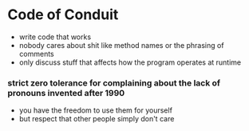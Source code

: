 # Code of Conduit
* write code that works
* nobody cares about shit like method names or the phrasing of comments
* only discuss stuff that affects how the program operates at runtime

### strict zero tolerance for complaining about the lack of pronouns invented after 1990
* you have the freedom to use them for yourself
* but respect that other people simply don't care
